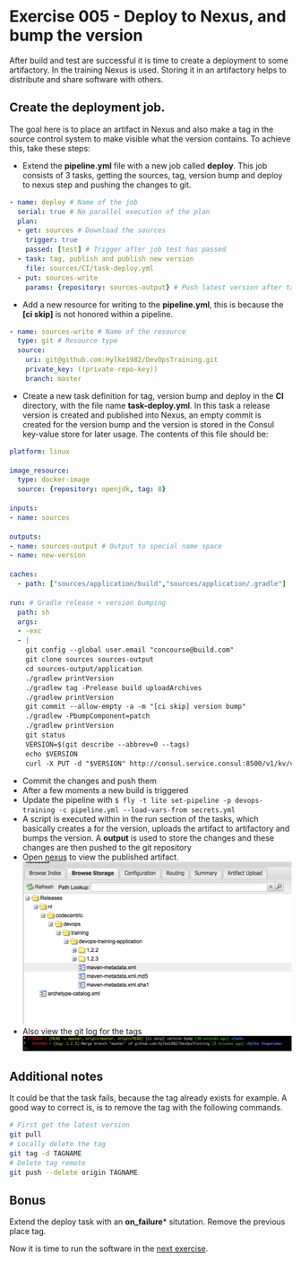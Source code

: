# Exercise 005 - Deploy to Nexus, and bump the version

After build and test are successful it is time to create a deployment to some artifactory. In the training Nexus is used. 
Storing it in an artifactory helps to distribute and share software with others.

## Create the deployment job.

The goal here is to place an artifact in Nexus and also make a tag in the source control system to make visible what the 
version contains. To achieve this, take these steps:

- Extend the **pipeline.yml** file with a new job called **deploy**. This job consists of 3 tasks, getting the sources, 
tag, version bump and deploy to nexus step and pushing the changes to git.
```yaml
- name: deploy # Name of the job
  serial: true # No parallel execution of the plan
  plan:
  - get: sources # Download the sources
    trigger: true
    passed: [test] # Trigger after job test has passed
  - task: tag, publish and publish new version
    file: sources/CI/task-deploy.yml
  - put: sources-write
    params: {repository: sources-output} # Push latest version after tagging en version bump
```
- Add a new resource for writing to the **pipeline.yml**, this is because the **[ci skip]** is not honored within a 
pipeline.
```yaml
- name: sources-write # Name of the resource
  type: git # Resource type
  source:
    uri: git@github.com:Hylke1982/DevOpsTraining.git
    private_key: ((private-repo-key))
    branch: master
```

- Create a new task definition for tag, version bump and deploy in the **CI** directory, with the file name 
**task-deploy.yml**. In this task a release version is created and published into Nexus, an empty commit is created for 
the version bump and the version is stored in the Consul key-value store for later usage. The contents of this file should be:
```yaml
platform: linux

image_resource:
  type: docker-image
  source: {repository: openjdk, tag: 8}

inputs:
- name: sources

outputs:
- name: sources-output # Output to special name space
- name: new-version

caches:
  - path: ["sources/application/build","sources/application/.gradle"]

run: # Gradle release + version bumping
  path: sh
  args:
  - -exc
  - |
    git config --global user.email "concourse@build.com"
    git clone sources sources-output
    cd sources-output/application
    ./gradlew printVersion
    ./gradlew tag -Prelease build uploadArchives
    ./gradlew printVersion
    git commit --allow-empty -a -m "[ci skip] version bump"
    ./gradlew -PbumpComponent=patch
    ./gradlew printVersion
    git status
    VERSION=$(git describe --abbrev=0 --tags)
    echo $VERSION
    curl -X PUT -d "$VERSION" http://consul.service.consul:8500/v1/kv/version
```
- Commit the changes and push them
- After a few moments a new build is triggered
- Update the pipeline with ```$ fly -t lite set-pipeline -p devops-training -c pipeline.yml --load-vars-from secrets.yml```
- A script is executed within in the run section of the tasks, which basically creates a for the version, uploads the 
artifact to artifactory and bumps the version. A **output** is used to store the changes and these changes are then 
pushed to the git repository
- Open <a href="http://localhost:23235/nexus/#view-repositories;releases~browsestorage" target="_blank">nexus</a> to view the published artifact.
![Nexus release](images/nexus-deploy.png)
- Also view the git log for the tags
![Git tags](images/git-tag.png)

## Additional notes

It could be that the task fails, because the tag already exists for example. A good way to correct is, is to remove the 
tag with the following commands.
```bash
# First get the latest version 
git pull
# Locally delete the tag
git tag -d TAGNAME
# Delete tag remote
git push --delete origin TAGNAME
```

## Bonus

Extend the deploy task with an **on_failure*** situtation. Remove the previous place tag.

Now it is time to run the software in the [next exercise](exercise-006.md).

